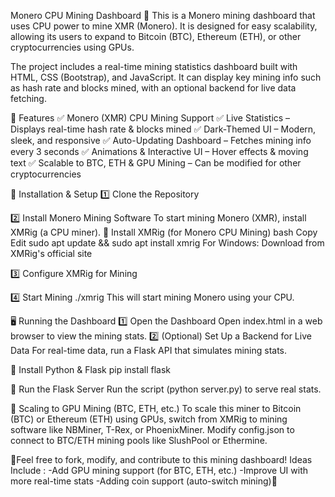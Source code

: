 Monero CPU Mining Dashboard 🚀
This is a Monero mining dashboard that uses CPU power to mine XMR (Monero). It is designed for easy scalability, allowing  its users to expand to Bitcoin (BTC), Ethereum (ETH), or other cryptocurrencies using GPUs.

The project includes a real-time mining statistics dashboard built with HTML, CSS (Bootstrap), and JavaScript. It can display key mining info such as hash rate and blocks mined, with an optional backend for live data fetching.

🌟 Features
✅ Monero (XMR) CPU Mining Support
✅ Live Statistics – Displays real-time hash rate & blocks mined
✅ Dark-Themed UI – Modern, sleek, and responsive
✅ Auto-Updating Dashboard – Fetches mining info every 3 seconds
✅ Animations & Interactive UI – Hover effects & moving text
✅ Scalable to BTC, ETH & GPU Mining – Can be modified for other cryptocurrencies

🚀 Installation & Setup
1️⃣ Clone the Repository

2️⃣ Install Monero Mining Software
To start mining Monero (XMR), install XMRig (a CPU miner).
📌 Install XMRig (for Monero CPU Mining)
bash
Copy
Edit
sudo apt update && sudo apt install xmrig
For Windows: Download from XMRig's official site

3️⃣ Configure XMRig for Mining

4️⃣ Start Mining
./xmrig
This will start mining Monero using your CPU.

🖥️ Running the Dashboard
1️⃣ Open the Dashboard
Open index.html in a web browser to view the mining stats.
2️⃣ (Optional) Set Up a Backend for Live Data
For real-time data, run a Flask API that simulates mining stats.

📌 Install Python & Flask
pip install flask

📌 Run the Flask Server
Run the script (python server.py) to serve real stats.

💪 Scaling to GPU Mining (BTC, ETH, etc.)
To scale this miner to Bitcoin (BTC) or Ethereum (ETH) using GPUs, switch from XMRig to mining software like NBMiner, T-Rex, or PhoenixMiner.
Modify config.json to connect to BTC/ETH mining pools like SlushPool or Ethermine.

 📌Feel free to fork, modify, and contribute to this mining dashboard! Ideas Include :
       -Add GPU mining support (for BTC, ETH, etc.)
       -Improve UI with more real-time stats
       -Adding coin support (auto-switch mining)🚀
